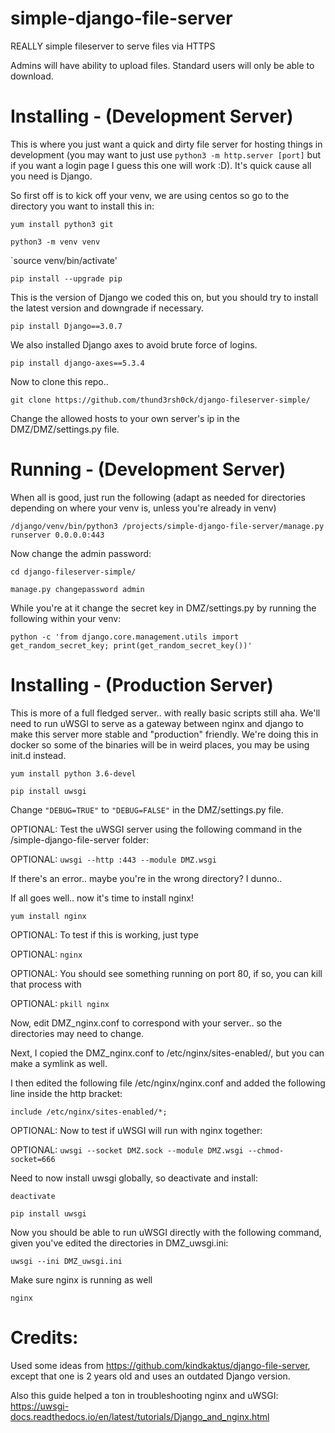 # simple-django-file-server
REALLY simple fileserver to serve files via HTTPS

Admins will have ability to upload files. Standard users will only be able to download.

# Installing - (Development Server)
This is where you just want a quick and dirty file server for hosting things in development (you may want to just use `python3 -m http.server [port]` but if you want a login page I guess this one will work :D). It's quick cause all you need is Django.

So first off is to kick off your venv, we are using centos so go to the directory you want to install this in: 

`yum install python3 git`

`python3 -m venv venv`

`source venv/bin/activate'

`pip install --upgrade pip`

This is the version of Django we coded this on, but you should try to install the latest version and downgrade if necessary.

`pip install Django==3.0.7`

We also installed Django axes to avoid brute force of logins.

`pip install django-axes==5.3.4`

Now to clone this repo..

`git clone https://github.com/thund3rsh0ck/django-fileserver-simple/`

Change the allowed hosts to your own server's ip in the DMZ/DMZ/settings.py file.

# Running - (Development Server)
When all is good, just run the following (adapt as needed for directories depending on where your venv is, unless you're already in venv)

`/django/venv/bin/python3 /projects/simple-django-file-server/manage.py runserver 0.0.0.0:443`

Now change the admin password:

`cd django-fileserver-simple/`

`manage.py changepassword admin`

While you're at it change the secret key in DMZ/settings.py by running the following within your venv:

`python -c 'from django.core.management.utils import get_random_secret_key; print(get_random_secret_key())'`


# Installing - (Production Server)
This is more of a full fledged server.. with really basic scripts still aha. We'll need to run uWSGI to serve as a gateway between nginx and django to make this server more stable and "production" friendly. We're doing this in docker so some of the binaries will be in weird places, you may be using init.d instead.

`yum install python 3.6-devel`

`pip install uwsgi`

Change `"DEBUG=TRUE"` to `"DEBUG=FALSE"` in the DMZ/settings.py file.

OPTIONAL: Test the uWSGI server using the following command in the /simple-django-file-server folder:

OPTIONAL: `uwsgi --http :443 --module DMZ.wsgi`

If there's an error.. maybe you're in the wrong directory? I dunno..

If all goes well.. now it's time to install nginx!

`yum install nginx`

OPTIONAL: To test if this is working, just type 

OPTIONAL: `nginx`

OPTIONAL:  You should see something running on port 80, if so, you can kill that process with 

OPTIONAL: `pkill nginx`

Now, edit DMZ_nginx.conf to correspond with your server.. so the directories may need to change.

Next, I copied the DMZ_nginx.conf to /etc/nginx/sites-enabled/, but you can make a symlink as well.

I then edited the following file /etc/nginx/nginx.conf and added the following line inside the http bracket:

`include /etc/nginx/sites-enabled/*;`

OPTIONAL: Now to test if uWSGI will run with nginx together:

OPTIONAL: `uwsgi --socket DMZ.sock --module DMZ.wsgi --chmod-socket=666`

Need to now install uwsgi globally, so deactivate and install:

`deactivate`

`pip install uwsgi`

Now you should be able to run uWSGI directly with the following command, given you've edited the directories in DMZ_uwsgi.ini:

`uwsgi --ini DMZ_uwsgi.ini`

Make sure nginx is running as well

`nginx`

# Credits:

Used some ideas from https://github.com/kindkaktus/django-file-server, except that one is 2 years old and uses an outdated Django version.

Also this guide helped a ton in troubleshooting nginx and uWSGI: https://uwsgi-docs.readthedocs.io/en/latest/tutorials/Django_and_nginx.html
